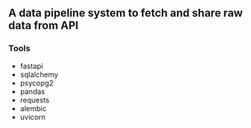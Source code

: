 ## A data pipeline system to fetch and share raw data from API

### Tools

- fastapi 
- sqlalchemy 
- psycopg2 
- pandas 
- requests
- alembic 
- uvicorn
